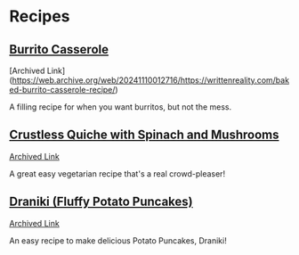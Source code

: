 # Recipes

## [Burrito Casserole](https://writtenreality.com/baked-burrito-casserole-recipe/)
[Archived Link] (https://web.archive.org/web/20241110012716/https://writtenreality.com/baked-burrito-casserole-recipe/)

A filling recipe for when you want burritos, but not the mess.

## [Crustless Quiche with Spinach and Mushrooms](https://www.themediterraneandish.com/mushroom-spinach-crustless-quiche/)
[Archived Link](https://web.archive.org/web/20240802010738/https://www.themediterraneandish.com/mushroom-spinach-crustless-quiche/)

A great easy vegetarian recipe that's a real crowd-pleaser!

## [Draniki (Fluffy Potato Puncakes)](https://natashaskitchen.com/meat-stuffed-potato-pancakes/)
[Archived Link](https://web.archive.org/web/20240527195757/https://natashaskitchen.com/meat-stuffed-potato-pancakes/)

An easy recipe to make delicious Potato Puncakes, Draniki!